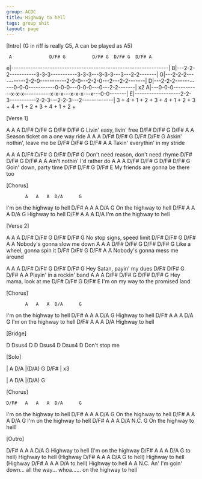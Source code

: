 ```yaml
---
group: ACDC
title: Highway to hell
tags: group shit
layout: page
---
```


[Intro] (G in riff is really G5, A can be played as A5)
 
     A              D/F# G          D/F# G  D/F# G  D/F# A
e|-----------------------------------------------------------------|
B|---2-2-2-----------3-3-3-----------3-3-3---3-3-3---3---2-2-------|
G|---2-2-2-----------2-2-0-----------2-2-0---2-2-0---2---2-2-------|
D|---2-2-2-----------0-0-0-----------0-0-0---0-0-0---0---2-2-------| x2
A|---0-0-0-----------x-x-x-----------x-x-x---x-x-x---x---0-0-------|
E|-------------------2-2-3-----------2-2-3---2-2-3---2-------------|
   3 + 4 + 1 + 2 + 3 + 4 + 1 + 2 + 3 + 4 + 1 + 2 + 3 + 4 + 1 + 2 +
 
 
[Verse 1]
 
A A A          D/F# D/F# G            D/F# D/F# G
         Livin' easy,         livin' free
D/F# D/F# G    D/F#   A A
     Season ticket on a one way ride
A A A          D/F# D/F# G            D/F# D/F# G
      Askin' nothin',      leave me be
D/F# D/F# G  D/F#  A A
   Takin' everythin' in my stride
 
A A A               D/F# D/F# G                D/F# D/F# G
      Don't need reason,        don't need rhyme
D/F# D/F# G  D/F#     A A
    Ain't nothin' I'd rather do
A A A         D/F# D/F# G           D/F# D/F# G
      Goin' down,         party time
D/F# D/F# G      D/F#      E
      My friends are gonna be there too
 
 
[Chorus]
 
           A   A   A  D/A      G
I'm on the highway to hell
    D/F#   A   A   A  D/A      G
    On the highway to hell
    D/F#   A   A   A  D/A      G
           Highway to hell
    D/F#   A   A   A  D/A
I'm on the highway to hell
 
 
[Verse 2]
 
A A A         D/F# D/F# G           D/F# D/F# G
      No stop signs,      speed limit
D/F# D/F# G     D/F#  A A
       Nobody's gonna slow me down
A A A           D/F# D/F# G              D/F# D/F# G
      Like a wheel,         gonna spin it
D/F# D/F# G    D/F# A A
       Nobody's gonna mess me around
 
A A A         D/F# D/F# G             D/F# D/F# G
      Hey Satan,          payin' my dues
D/F# D/F# G      D/F# A A
           Playin' in a rockin' band
A A A        D/F# D/F# G          D/F# D/F# G
      Hey mama,          look at me
D/F# D/F# G    D/F#     E
   I'm on my way to the promised land
 
 
[Chorus]
 
           A   A   A  D/A      G
I'm on the highway to hell
    D/F#   A   A   A  D/A      G
           Highway to hell
    D/F#   A   A   A  D/A      G
I'm on the highway to hell
    D/F#   A   A   A  D/A
           Highway to hell
 
 
[Bridge]
 
D  Dsus4  D             D  Dsus4  D  Dsus4  D
            Don't stop me
 
[Solo]
 
| A           D/A |(D/A)    G  D/F# | x3
 
| A           D/A |(D/A)    G
 
 
[Chorus]
 
    D/F#   A   A   A  D/A      G
I'm on the highway to hell
    D/F#   A   A   A  D/A      G
    On the highway to hell
    D/F#   A   A   A  D/A      G
I'm on the highway to hell
    D/F#   A   A   A  D/A N.C. G
    On the highway to          hell!
 
 
[Outro]
 
D/F#     A   A   A  D/A              G
         Highway to hell (I'm on the highway
D/F#     A   A   A  D/A   G
to hell) Highway to hell (Highway
D/F#     A   A   A  D/A   G
to hell) Highway to hell (Highway
D/F#     A   A   A  D/A
to hell) Highway to hell
                                         A                            A N.C.
An' I'm goin' down... all the way... whoa...... on the highway to hell

